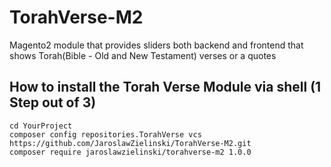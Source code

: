 # TorahVerse-M2
Magento2 module that provides sliders both backend and frontend
that shows Torah(Bible - Old and New Testament) verses or a quotes

## How to install the Torah Verse Module via shell (1 Step out of 3)
```shell
cd YourProject
composer config repositories.TorahVerse vcs https://github.com/JaroslawZielinski/TorahVerse-M2.git
composer require jaroslawzielinski/torahverse-m2 1.0.0
```
